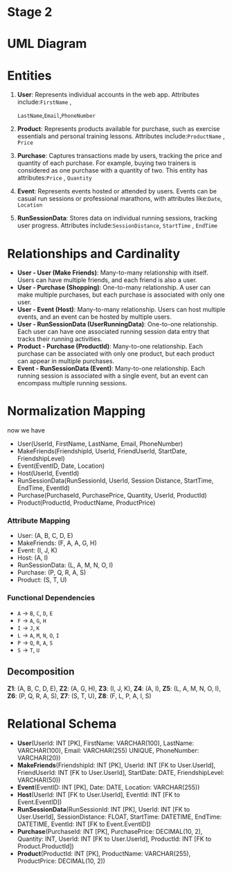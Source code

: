 # Stage 2

# UML Diagram



# Entities

1. **User**: Represents individual accounts in the web app. Attributes include:`FirstName` ,
    
    `LastName`,`Email`,`PhoneNumber`
    
2. **Product**: Represents products available for purchase, such as exercise essentials and personal training lessons. Attributes include:`ProductName` , `Price`
3. **Purchase**: Captures transactions made by users, tracking the price and quantity of each purchase. For example, buying two trainers is considered as one purchase with a quantity of two. This entity has attributes:`Price` , `Quantity`
4. **Event**: Represents events hosted or attended by users. Events can be casual run sessions or professional marathons, with attributes like:`Date`, `Location`
5. **RunSessionData**: Stores data on individual running sessions, tracking user progress. Attributes include:`SessionDistance`, `StartTime` , `EndTime`

# Relationships and Cardinality

- **User - User (Make Friends)**: Many-to-many relationship with itself. Users can have multiple friends, and each friend is also a user.
- **User - Purchase (Shopping)**: One-to-many relationship. A user can make multiple purchases, but each purchase is associated with only one user.
- **User - Event (Host)**: Many-to-many relationship. Users can host multiple events, and an event can be hosted by multiple users.
- **User - RunSessionData (UserRunningData)**: One-to-one relationship. Each user can have one associated running session data entry that tracks their running activities.
- **Product - Purchase (ProductId)**: Many-to-one relationship. Each purchase can be associated with only one product, but each product can appear in multiple purchases.
- **Event - RunSessionData (Event)**: Many-to-one relationship. Each running session is associated with a single event, but an event can encompass multiple running sessions.

# Normalization Mapping

now we have

- User(UserId, FirstName, LastName, Email, PhoneNumber)
- MakeFriends(FriendshipId, UserId, FriendUserId, StartDate, FriendshipLevel)
- Event(EventID, Date, Location)
- Host(UserId, EventId)
- RunSessionData(RunSessionId, UserId, Session Distance, StartTime, EndTime, EventId)
- Purchase(PurchaseId, PurchasePrice, Quantity, UserId, ProductId)
- Product(ProductId, ProductName, ProductPrice)

### Attribute Mapping

- User: (A, B, C, D, E)
- MakeFriends: (F, A, A, G, H)
- Event: (I, J, K)
- Host: (A, I)
- RunSessionData: (L, A, M, N, O, I)
- Purchase: (P, Q, R, A, S)
- Product: (S, T, U)

### Functional Dependencies

- `A` → `B`, `C`, `D`, `E`
- `F` → `A`, `G`, `H`
- `I` → `J`, `K`
- `L` → `A`, `M`, `N`, `O`, `I`
- `P` → `Q`, `R`, `A`, `S`
- `S` → `T`, `U`

## Decomposition

**Z1**: (A, B, C, D, E), **Z2**: (A, G, H), **Z3**: (I, J, K), **Z4**: (A, I), **Z5**: (L, A, M, N, O, I), **Z6**: (P, Q, R, A, S), **Z7**: (S, T, U), **Z8**: (F, L, P, A, I, S)

# Relational Schema

- **User**(UserId: INT [PK], FirstName: VARCHAR(100), LastName: VARCHAR(100), Email: VARCHAR(255) UNIQUE, PhoneNumber: VARCHAR(20))
- **MakeFriends**(FriendshipId: INT [PK], UserId: INT [FK to User.UserId], FriendUserId: INT [FK to User.UserId], StartDate: DATE, FriendshipLevel: VARCHAR(50))
- **Event**(EventID: INT [PK], Date: DATE, Location: VARCHAR(255))
- **Host**(UserId: INT [FK to User.UserId], EventId: INT [FK to Event.EventID])
- **RunSessionData**(RunSessionId: INT [PK], UserId: INT [FK to User.UserId], SessionDistance: FLOAT, StartTime: DATETIME, EndTime: DATETIME, EventId: INT [FK to Event.EventID])
- **Purchase**(PurchaseId: INT [PK], PurchasePrice: DECIMAL(10, 2), Quantity: INT, UserId: INT [FK to User.UserId], ProductId: INT [FK to Product.ProductId])
- **Product**(ProductId: INT [PK], ProductName: VARCHAR(255), ProductPrice: DECIMAL(10, 2))

